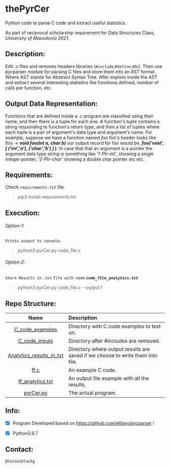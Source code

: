 # thePyrCer
Python code to parse C code and extract useful statistics.

As part of reciprocal scholarship requirement for Data Structures Class, *University of Macedonia 2021*.

## Description:
Edit .c files and removes headers libraries (`#include`,`#define`,etc).
Then use pycparser module for parsing C files and store them into an AST format.
Where AST stands for Abstract Syntax Tree. After explore inside the AST and extract several interesting statistics like functions defined, number of calls per function, etc.

## Output Data Representation:
Functions that are defined inside a *.c* program are classified using their name, and then there is a tuple for each one. A function's tuple contains  a string responding to function's return type, and then a list of tuples where each tuple is a pair of argument's data type and argument's name. For example, suppose we have a function named *foo* foo's header looks like this -> **void *foo(int a, char b)*** our output record for foo would be, ***foo('void',[ ('int','a'), ('char','b') ] )***. In case that that an argument is a pointer the argument data type string is something like *'1-Ptr-int'*,  showing a single integer pointer, *'2-Ptr-char'* showing a double char pointer etc etc. 

## Requirements:
Check `requirements.txt` file.
> pip3 install requirements.txt


## Execution:

###### Option-1:
`Prints output to console.`
> python3 pyrCer.py code_file.c


###### Option-2:
`Store Results in` *`.txt`* `file with name` ***`code_file_analytics.txt`***
> python3 pyrCer.py code_file.c --output f

## Repo Structure:
Name                 | Description
 :---:                | :---
 [C_code_examples]                              | Directory with C code examples to test on.
 [C_code_inputs]                                | Directory after #includes are removed.
 [Analytics_results_in_txt]                     | Directory where output results are saved if we choose to write them into file.
 [ff.c]                                         | An example C code.
 [ff_analytics.txt]                             | An output file example with all the results.
 [pyrCer.py]                                    | The actual program.


 [C_code_examples]:                       https://github.com/tassosblackg/thePyrCer/tree/main/C_code_examples
 [C_code_inputs]:                  https://github.com/tassosblackg/thePyrCer/tree/main/C_code_inputs
 [Analytics_results_in_txt]:        https://github.com/tassosblackg/thePyrCer/tree/main/Analytics_results_in_txt
 [ff.c]:            https://github.com/tassosblackg/thePyrCer/blob/main/ff.c
 [ff_analytics.txt]:           https://github.com/tassosblackg/thePyrCer/blob/main/ff_analytics.txt
 [pyrCer.py]:                    https://github.com/tassosblackg/thePyrCer/blob/main/pyrCer.py

## Info:

 - [X] Program Developed based on https://github.com/eliben/pycparser !

 - [X] Python3.9.7

 ## Contact:
 `@tassosblackg`
